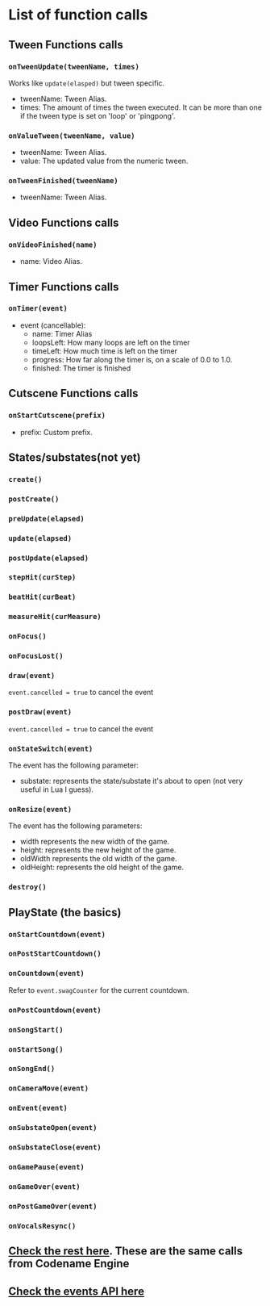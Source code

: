 # List of function calls

## Tween Functions calls

### `onTweenUpdate(tweenName, times)`

Works like `update(elasped)` but tween specific.

- tweenName: Tween Alias.
- times: The amount of times the tween executed. It can be more than one if the tween type is set on 'loop' or 'pingpong'.

### `onValueTween(tweenName, value)`

- tweenName: Tween Alias.
- value: The updated value from the numeric tween.

### `onTweenFinished(tweenName)`

- tweenName: Tween Alias.

## Video Functions calls

### `onVideoFinished(name)`

- name: Video Alias.

## Timer Functions calls

### `onTimer(event)`

- event (cancellable):
  - name: Timer Alias
  - loopsLeft: How many loops are left on the timer
  - timeLeft: How much time is left on the timer
  - progress: How far along the timer is, on a scale of 0.0 to 1.0.
  - finished: The timer is finished

## Cutscene Functions calls

### `onStartCutscene(prefix)`

- prefix: Custom prefix.

## States/substates(not yet)

### `create()`

### `postCreate()`

### `preUpdate(elapsed)`

### `update(elapsed)`

### `postUpdate(elapsed)`

### `stepHit(curStep)`

### `beatHit(curBeat)`

### `measureHit(curMeasure)`

### `onFocus()`

### `onFocusLost()`

### `draw(event)`

`event.cancelled = true` to cancel the event

### `postDraw(event)`

`event.cancelled = true` to cancel the event

### `onStateSwitch(event)`

The event has the following parameter:

- substate: represents the state/substate it's about to open (not very useful in Lua I guess).

### `onResize(event)`

The event has the following parameters:

- width represents the new width of the game.
- height: represents the new height of the game.
- oldWidth represents the old width of the game.
- oldHeight: represents the old height of the game.

### `destroy()`

## PlayState (the basics)

### `onStartCountdown(event)`

### `onPostStartCountdown()`

### `onCountdown(event)`

Refer to `event.swagCounter` for the current countdown.

### `onPostCountdown(event)`

### `onSongStart()`

### `onStartSong()`

### `onSongEnd()`

### `onCameraMove(event)`

### `onEvent(event)`

### `onSubstateOpen(event)`

### `onSubstateClose(event)`

### `onGamePause(event)`

### `onGameOver(event)`

### `onPostGameOver(event)`

### `onVocalsResync()`

## [Check the rest here](https://codename-engine.com/wiki/modding/scripting/script-calls). These are the same calls from Codename Engine

## [Check the events API here](https://codename-engine.com/api-docs/funkin/backend/scripting/events/)
